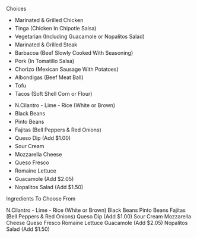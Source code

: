 
Choices
<ul>
<li style="margin-bottom: 5px">Marinated & Grilled Chicken </li>
<li style="margin-bottom: 5px">Tinga (Chicken In Chipotle Salsa) </li>
<li style="margin-bottom: 5px">Vegetarian (Including Guacamole or Nopalitos Salad) </li>
<li style="margin-bottom: 5px">Marinated & Grilled Steak </li>
<li style="margin-bottom: 5px">Barbacoa (Beef Slowly Cooked With Seasoning) </li>
<li style="margin-bottom: 5px">Pork (In Tomatillo Salsa) </li>
<li style="margin-bottom: 5px">Chorizo (Mexican Sausage With Potatoes) </li>
<li style="margin-bottom: 5px">Albondigas (Beef Meat Ball) </li>
<li style="margin-bottom: 5px">Tofu </li>
<li style="margin-bottom: 5px">Tacos (Soft Shell Corn or Flour) </li>
</ul>
<ul>
<li style="margin-bottom: 5px">N.Cilantro - Lime - Rice (White or Brown) </li>
<li style="margin-bottom: 5px">Black Beans </li>
<li style="margin-bottom: 5px">Pinto Beans </li>
<li style="margin-bottom: 5px">Fajitas (Bell Peppers & Red Onions) </li>
<li style="margin-bottom: 5px">Queso Dip (Add $1.00) </li>
<li style="margin-bottom: 5px">Sour Cream </li>
<li style="margin-bottom: 5px">Mozzarella Cheese </li>
<li style="margin-bottom: 5px">Queso Fresco </li>
<li style="margin-bottom: 5px"> Romaine Lettuce </li>
<li style="margin-bottom: 5px">Guacamole (Add $2.05) </li>
<li style="margin-bottom: 5px">Nopalitos Salad (Add $1.50) </li>
</ul>
Ingredients To Choose From

N.Cilantro - Lime - Rice (White or Brown)
Black Beans
Pinto Beans
Fajitas (Bell Peppers & Red Onions)
Queso Dip (Add $1.00)
Sour Cream
Mozzarella Cheese
Queso Fresco
 Romaine Lettuce
Guacamole (Add $2.05)
Nopalitos Salad (Add $1.50)